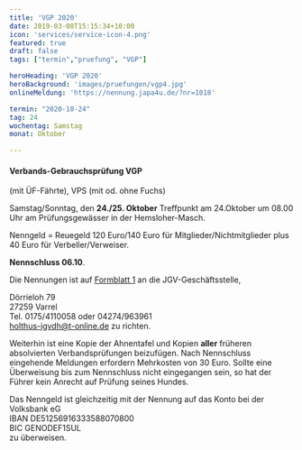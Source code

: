 ```yaml
---
title: 'VGP 2020'
date: 2019-03-08T15:15:34+10:00
icon: 'services/service-icon-4.png'
featured: true
draft: false
tags: ["termin","pruefung", "VGP"]

heroHeading: 'VGP 2020'
heroBackground: 'images/pruefungen/vgp4.jpg'
onlineMeldung: 'https://nennung.japa4u.de/?nr=1018'

termin: "2020-10-24"
tag: 24
wochentag: Samstag
monat: Oktober

---
```


#### Verbands-Gebrauchsprüfung VGP
 (mit ÜF-Fährte), VPS (mit od. ohne Fuchs) 

Samstag/Sonntag, den **24./25. Oktober** Treffpunkt am 24.Oktober um 08.00 Uhr am Prüfungsgewässer in der Hemsloher-Masch. 

Nenngeld = Reuegeld 120 Euro/140 Euro für Mitglieder/Nichtmitglieder plus 40 Euro für Verbeller/Verweiser. 

**Nennschluss 06.10**.

Die Nennungen ist auf [Formblatt 1](https://www.jghv.de/images/Dokumente/2019/formblatt_1_2019_1.pdf 'Formblatt zur Meldung') an die JGV-Geschäftsstelle, 


Dörrieloh 79  
27259 Varrel  
Tel. 0175/4110058 oder 04274/963961  
holthus-jgvdh@t-online.de zu richten.


Weiterhin ist eine Kopie der Ahnentafel und Kopien **aller** früheren absolvierten Verbandsprüfungen beizufügen. 
Nach Nennschluss eingehende Meldungen erfordern Mehrkosten von 30 Euro.
Sollte eine Überweisung bis zum Nennschluss nicht eingegangen sein, so hat der Führer kein Anrecht auf Prüfung seines Hundes.

Das Nenngeld ist gleichzeitig mit der Nennung auf das Konto bei der Volksbank eG  
IBAN DE51256916333588070800  
BIC GENODEF1SUL  
zu überweisen. 
